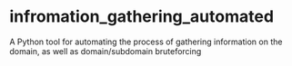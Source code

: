 # infromation_gathering_automated
A Python tool for automating the process of gathering information on the domain, as well as domain/subdomain bruteforcing
